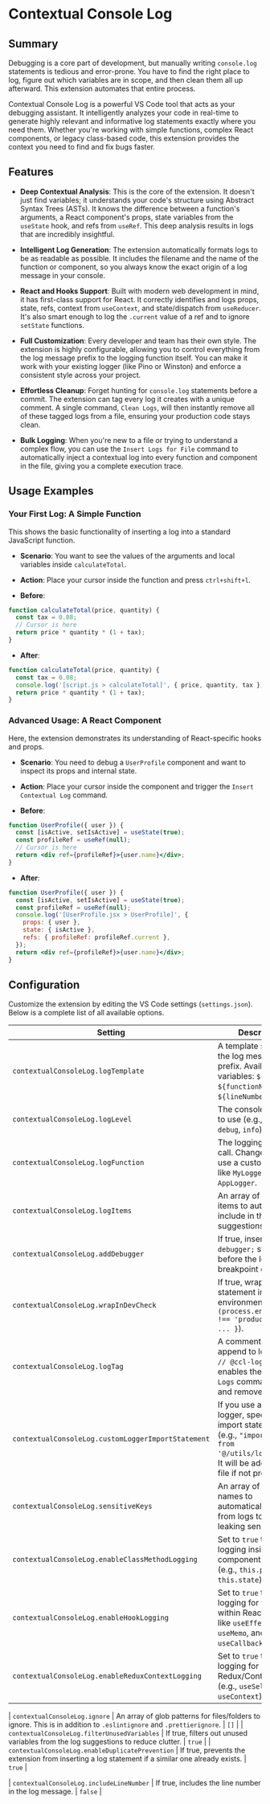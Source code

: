 # Contextual Console Log

## Summary

Debugging is a core part of development, but manually writing `console.log` statements is tedious and error-prone. You have to find the right place to log, figure out which variables are in scope, and then clean them all up afterward. This extension automates that entire process.

Contextual Console Log is a powerful VS Code tool that acts as your debugging assistant. It intelligently analyzes your code in real-time to generate highly relevant and informative log statements exactly where you need them. Whether you're working with simple functions, complex React components, or legacy class-based code, this extension provides the context you need to find and fix bugs faster.

## Features

- **Deep Contextual Analysis**: This is the core of the extension. It doesn't just find variables; it understands your code's structure using Abstract Syntax Trees (ASTs). It knows the difference between a function's arguments, a React component's props, state variables from the `useState` hook, and refs from `useRef`. This deep analysis results in logs that are incredibly insightful.



- **Intelligent Log Generation**: The extension automatically formats logs to be as readable as possible. It includes the filename and the name of the function or component, so you always know the exact origin of a log message in your console.

- **React and Hooks Support**: Built with modern web development in mind, it has first-class support for React. It correctly identifies and logs props, state, refs, context from `useContext`, and state/dispatch from `useReducer`. It's also smart enough to log the `.current` value of a ref and to ignore `setState` functions.

- **Full Customization**: Every developer and team has their own style. The extension is highly configurable, allowing you to control everything from the log message prefix to the logging function itself. You can make it work with your existing logger (like Pino or Winston) and enforce a consistent style across your project.

- **Effortless Cleanup**: Forget hunting for `console.log` statements before a commit. The extension can tag every log it creates with a unique comment. A single command, `Clean Logs`, will then instantly remove all of these tagged logs from a file, ensuring your production code stays clean.

- **Bulk Logging**: When you're new to a file or trying to understand a complex flow, you can use the `Insert Logs for File` command to automatically inject a contextual log into every function and component in the file, giving you a complete execution trace.

## Usage Examples

### Your First Log: A Simple Function

This shows the basic functionality of inserting a log into a standard JavaScript function.

- **Scenario**: You want to see the values of the arguments and local variables inside `calculateTotal`.
- **Action**: Place your cursor inside the function and press `ctrl+shift+l`.

- **Before**:

```javascript
function calculateTotal(price, quantity) {
  const tax = 0.08;
  // Cursor is here
  return price * quantity * (1 + tax);
}
```

- **After**:

```javascript
function calculateTotal(price, quantity) {
  const tax = 0.08;
  console.log('[script.js > calculateTotal]', { price, quantity, tax });
  return price * quantity * (1 + tax);
}
```

### Advanced Usage: A React Component

Here, the extension demonstrates its understanding of React-specific hooks and props.

- **Scenario**: You need to debug a `UserProfile` component and want to inspect its props and internal state.
- **Action**: Place your cursor inside the component and trigger the `Insert Contextual Log` command.

- **Before**:

```jsx
function UserProfile({ user }) {
  const [isActive, setIsActive] = useState(true);
  const profileRef = useRef(null);
  // Cursor is here
  return <div ref={profileRef}>{user.name}</div>;
}
```

- **After**:

```jsx
function UserProfile({ user }) {
  const [isActive, setIsActive] = useState(true);
  const profileRef = useRef(null);
  console.log('[UserProfile.jsx > UserProfile]', {
    props: { user },
    state: { isActive },
    refs: { profileRef: profileRef.current },
  });
  return <div ref={profileRef}>{user.name}</div>;
}
```

## Configuration

Customize the extension by editing the VS Code settings (`settings.json`). Below is a complete list of all available options.

| Setting                                            | Description                                                                                                                                                  | Default Value                                                 |
| -------------------------------------------------- | ------------------------------------------------------------------------------------------------------------------------------------------------------------ | ------------------------------------------------------------- |
| `contextualConsoleLog.logTemplate`                 | A template string for the log message prefix. Available variables: `${fileName}`, `${functionName}`, `${lineNumber}`.                                        | `"[${fileName} > ${functionName}]"`                           |
| `contextualConsoleLog.logLevel`                    | The console method to use (e.g., `log`, `warn`, `debug`, `info`).                                                                                            | `"log"`                                                       |
| `contextualConsoleLog.logFunction`                 | The logging object to call. Change this to use a custom logger like `MyLogger` or `AppLogger`.                                                               | `"console"`                                                   |
| `contextualConsoleLog.logItems`                    | An array of context items to automatically include in the log suggestions.                                                                                   | `["props", "state", "refs", "context", "reducers", "locals"]` |
| `contextualConsoleLog.addDebugger`                 | If true, inserts a `debugger;` statement before the log line for breakpoint debugging.                                                                       | `false`                                                       |
| `contextualConsoleLog.wrapInDevCheck`              | If true, wraps the log statement in an environment check (`if (process.env.NODE_ENV !== 'production') { ... }`).                                             | `false`                                                       |
| `contextualConsoleLog.logTag`                      | A comment tag to append to logs (e.g., `// @ccl-log`). This enables the `Clean Logs` command to find and remove them.                                        | `""`                                                          |
| `contextualConsoleLog.customLoggerImportStatement` | If you use a custom logger, specify the import statement here (e.g., `"import logger from '@/utils/logger';"`). It will be added to the file if not present. | `""`                                                          |
| `contextualConsoleLog.sensitiveKeys`               | An array of variable names to automatically exclude from logs to prevent leaking sensitive data.                                                             | `["password", "token", "secret", "api_key"]`                  |
| `contextualConsoleLog.enableClassMethodLogging`    | Set to `true` to enable logging inside class component methods (e.g., `this.props`, `this.state`).                                                           | `true`                                                        |
| `contextualConsoleLog.enableHookLogging`           | Set to `true` to enable logging for variables within React hooks like `useEffect`, `useMemo`, and `useCallback`.                                             | `true`                                                        |
| `contextualConsoleLog.enableReduxContextLogging`   | Set to `true` to enable logging for Redux/Context stores (e.g., `useSelector`, `useContext`).                                                                | `false`                                                       |

| `contextualConsoleLog.ignore`                      | An array of glob patterns for files/folders to ignore. This is in addition to `.eslintignore` and `.prettierignore`.                                         | `[]`                                                          |
| `contextualConsoleLog.filterUnusedVariables`       | If true, filters out unused variables from the log suggestions to reduce clutter.                                                                            | `true`                                                        |
| `contextualConsoleLog.enableDuplicatePrevention`   | If true, prevents the extension from inserting a log statement if a similar one already exists.                                                              | `true`                                                        |

| `contextualConsoleLog.includeLineNumber`           | If true, includes the line number in the log message.                                                                                                        | `false`                                                       |

